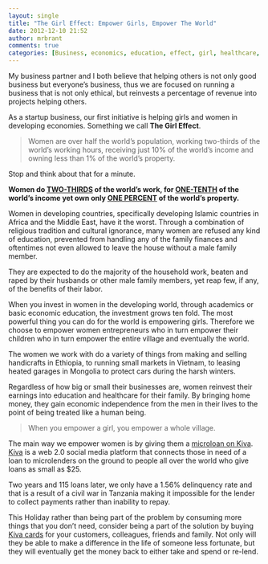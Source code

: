 ```yaml
---
layout: single
title: "The Girl Effect: Empower Girls, Empower The World"
date: 2012-12-10 21:52
author: mrbrant
comments: true
categories: [Business, economics, education, effect, girl, healthcare, kiva, microloan, philantrophy, Social Responsibility, women]
---
```

My business partner and I both believe that helping others is not only good business but everyone’s business, thus we are focused on running a business that is not only ethical, but reinvests a percentage of revenue into projects helping others.

As a startup business, our first initiative is helping girls and women in developing economies. Something we call <strong>The Girl Effect</strong>.
<blockquote>Women are over half the world’s population, working two-thirds of the world’s working hours, receiving just 10% of the world’s income and owning less than 1% of the world’s property.</blockquote>
Stop and think about that for a minute.

<strong>Women do <span style="text-decoration: underline;">TWO-THIRDS</span> of the world’s work, for <span style="text-decoration: underline;">ONE-TENTH</span> of the world’s income yet own only <span style="text-decoration: underline;">ONE PERCENT</span> of the world’s property.</strong>

Women in developing countries, specifically developing Islamic countries in Africa and the Middle East, have it the worst. Through a combination of religious tradition and cultural ignorance, many women are refused any kind of education, prevented from handling any of the family finances and oftentimes not even allowed to leave the house without a male family member.

They are expected to do the majority of the household work, beaten and raped by their husbands or other male family members, yet reap few, if any, of the benefits of their labor.

When you invest in women in the developing world, through academics or basic economic education, the investment grows ten fold. The most powerful thing you can do for the world is empowering girls. Therefore we choose to empower women entrepreneurs who in turn empower their children who in turn empower the entire village and eventually the world.

The women we work with do a variety of things from making and selling handicrafts in Ethiopia, to running small markets in Vietnam, to leasing heated garages in Mongolia to protect cars during the harsh winters.

Regardless of how big or small their businesses are, women reinvest their earnings into education and healthcare for their family. By bringing home money, they gain economic independence from the men in their lives to the point of being treated like a human being.
<blockquote>When you empower a girl, you empower a whole village.</blockquote>
The main way we empower women is by giving them a <a title="Kiva Microloans" href="http://www.kiva.org/invitedby/mrbrant">microloan on Kiva</a>. <a title="Kiva Microloans" href="http://www.kiva.org/invitedby/mrbrant">Kiva</a> is a web 2.0 social media platform that connects those in need of a loan to microlenders on the ground to people all over the world who give loans as small as $25.

Two years and 115 loans later, we only have a 1.56% delinquency rate and that is a result of a civil war in Tanzania making it impossible for the lender to collect payments rather than inability to repay.

This Holiday rather than being part of the problem by consuming more things that you don’t need, consider being a part of the solution by buying <a href="http://www.kiva.org/invitedby/mrbrant" title="Kiva Microloans">Kiva cards</a> for your customers, colleagues, friends and family. Not only will they be able to make a difference in the life of someone less fortunate, but they will eventually get the money back to either take and spend or re-lend.
